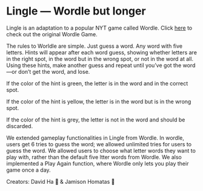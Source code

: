 # Lingle — Wordle but longer
Lingle is an adaptation to a popular NYT game called Wordle. Click [here](https://www.nytimes.com/games/wordle/index.html) to check out the original Wordle Game.

The rules to Worldle are simple. Just guess a word. Any word with five letters. Hints will appear after each word guess, showing whether letters are in the right spot, in the word but in the wrong spot, or not in the word at all. Using these hints, make another guess and repeat until you’ve got the word—or don’t get the word, and lose.

If the color of the hint is green, the letter is in the word and in the correct spot.

If the color of the hint is yellow, the letter is in the word but is in the wrong spot.

If the color of the hint is grey, the letter is not in the word and should be discarded.

We extended gameplay functionalities in Lingle from Wordle. In wordle, users get 6 tries to guess the word; we allowed unlimited tries for users to guess the word. We allowed users to choose what letter words they want to play with, rather than the default five ltter words from Wordle. We also implemented a Play Again function, where Wordle only lets you play their game once a day.

Creators: David Ha 🤪 & Jamison Homatas 🙂
